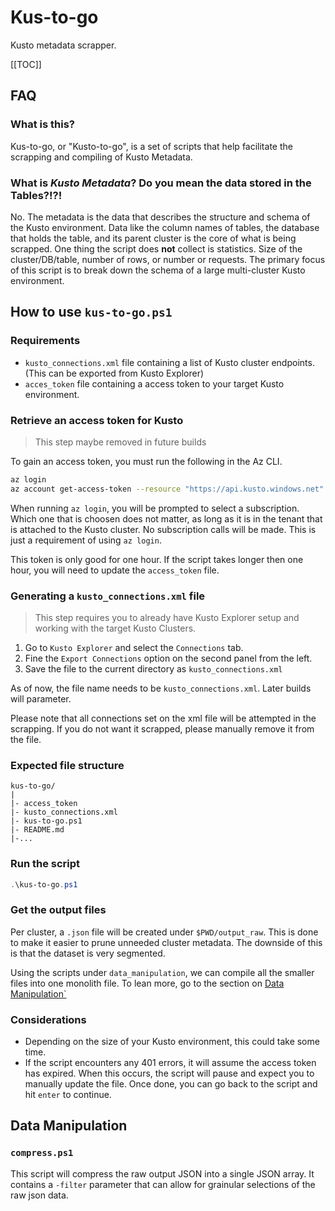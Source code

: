 # Kus-to-go

Kusto metadata scrapper.

[[TOC]]

## FAQ

### What is this?

Kus-to-go, or "Kusto-to-go", is a set of scripts that help facilitate the scrapping and compiling of Kusto Metadata.

### What is *Kusto Metadata*? Do you mean the data stored in the Tables?!?!

No. The metadata is the data that describes the structure and schema of the Kusto environment.
Data like the column names of tables, the database that holds the table, and its parent cluster is the core of what is being scrapped.
One thing the script does __not__ collect is statistics. Size of the cluster/DB/table, number of rows, or number or requests.
The primary focus of this script is to break down the schema of a large multi-cluster Kusto environment.


## How to use `kus-to-go.ps1`

### Requirements

- `kusto_connections.xml` file containing a list of Kusto cluster endpoints. (This can be exported from Kusto Explorer)
- `acces_token` file containing a access token to your target Kusto environment.

### Retrieve an access token for Kusto

> This step maybe removed in future builds

To gain an access token, you must run the following in the Az CLI.

```bash
az login
az account get-access-token --resource "https://api.kusto.windows.net" --query "accessToken"
```

When running `az login`, you will be prompted to select a subscription.
Which one that is choosen does not matter, as long as it is in the tenant that is attached to the Kusto cluster.
No subscription calls will be made. This is just a requirement of using `az login`.

This token is only good for one hour.
If the script takes longer then one hour, you will need to update the `access_token` file.


### Generating a `kusto_connections.xml` file

> This step requires you to already have Kusto Explorer setup and working with the target Kusto Clusters.

1. Go to `Kusto Explorer` and select the `Connections` tab.
2. Fine the `Export Connections` option on the second panel from the left.
3. Save the file to the current directory as `kusto_connections.xml`

As of now, the file name needs to be `kusto_connections.xml`. Later builds will parameter.

Please note that all connections set on the xml file will be attempted in the scrapping.
If you do not want it scrapped, please manually remove it from the file.

### Expected file structure

```text
kus-to-go/
|
|- access_token
|- kusto_connections.xml
|- kus-to-go.ps1
|- README.md
|-...
```

### Run the script

```powershell
.\kus-to-go.ps1
```

### Get the output files

Per cluster, a `.json` file will be created under `$PWD/output_raw`.
This is done to make it easier to prune unneeded cluster metadata.
The downside of this is that the dataset is very segmented.

Using the scripts under `data_manipulation`, we can compile all the smaller files into one monolith file.
To lean more, go to the section on [Data Manipulation`](#data-manipulation)

### Considerations

- Depending on the size of your Kusto environment, this could take some time.
- If the script encounters any 401 errors, it will assume the access token has expired.
  When this occurs, the script will pause and expect you to manually update the file.
  Once done, you can go back to the script and hit `enter` to continue.
  

## Data Manipulation

### `compress.ps1`

This script will compress the raw output JSON into a single JSON array.
It contains a `-filter` parameter that can allow for grainular selections of the raw json data.
